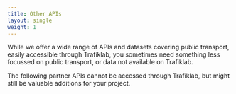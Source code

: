 ```yaml
---
title: Other APIs
layout: single
weight: 1
---
```

While we offer a wide range of APIs and datasets covering public transport, easily accessible through Trafiklab, you
sometimes need something less focussed on public transport, or data not available on Trafiklab.

The following partner APIs cannot be accessed through Trafiklab, but might still be valuable additions for your project.

